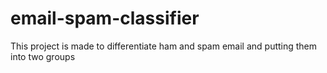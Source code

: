 # email-spam-classifier
This project is made to differentiate ham and spam email and putting them into two groups
